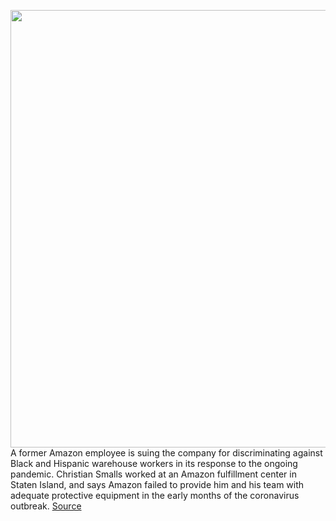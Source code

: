 <img src='https://cdn.vox-cdn.com/thumbor/MDrZuol5pxfKT-Y5Z2neyL7nvxo=/0x0:3000x2000/1200x800/filters:focal(1260x760:1740x1240)/cdn.vox-cdn.com/uploads/chorus_image/image/67785761/acastro_180329_1777_amazon_0001.0.jpg' width='700px' /><br/>
A former Amazon employee is suing the company for discriminating against Black and Hispanic warehouse workers in its response to the ongoing pandemic. Christian Smalls worked at an Amazon fulfillment center in Staten Island, and says Amazon failed to provide him and his team with adequate protective equipment in the early months of the coronavirus outbreak.
<a href='https://www.theverge.com/2020/11/13/21563996/amazon-organizer-racial-discrimination-lawsuit-warehouse-fulfillment-center'> Source <a/>